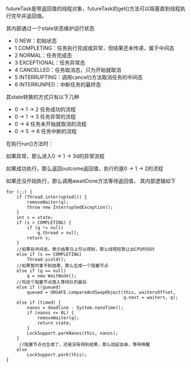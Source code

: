 futureTask是带返回值的线程对象，futureTask的get()方法可以阻塞直到线程执行完毕并返回值。

其内部通过一个state状态维护运行状态

- 0 NEW：初始状态
- 1 COMPLETING：任务执行完成或异常，但结果还未传递，属于中间态
- 2 NORMAL：任务完成态
- 3 EXCEPTIONAL：任务异常态
- 4 CANCELLED：任务取消态，只为开始就取消
- 5 INTERRUPTING：调用cancel()方法取消任务的中间态
- 6 INTERRUNPED：中断任务的最终态

其state转换的方式只有以下几种

- 0 -> 1 -> 2 任务成功的流程
- 0 -> 1 -> 3 任务异常的流程
- 0 -> 4 任务未开始就取消的流程
- 0 -> 5 -> 6 任务中断的流程

在执行run()方法时：

如果异常，那么进入0 -> 1 -> 3d的异常流程

如果成功执行，那么返回outcome返回值，执行的是0 -> 1 -> 2的流程

如果还没开始执行，那么调用awaitDone方法等待返回值，
其内部逻辑如下
````
for (;;) {
    if (Thread.interrupted()) {
        removeWaiter(q);
        throw new InterruptedException();
    }
    int s = state;
    if (s > COMPLETING) {
        if (q != null)
            q.thread = null;
        return s;
    }
    //如果在中间态，表示结果马上可以得到，那么线程短暂让出CPU时间片
    else if (s == COMPLETING) 
        Thread.yield();
    //如果暂时拿不到结果，那么生成一个阻塞节点
    else if (q == null)
        q = new WaitNode();
    //将这个阻塞节点放入等待队列最后
    else if (!queued)
        queued = UNSAFE.compareAndSwapObject(this, waitersOffset,
                                             q.next = waiters, q);
    else if (timed) {
        nanos = deadline - System.nanoTime();
        if (nanos <= 0L) {
            removeWaiter(q);
            return state;
        }
        LockSupport.parkNanos(this, nanos);
    }
     //阻塞节点也生成了，还是没有得到结果，那么挂起自身，等待唤醒
    else
        LockSupport.park(this);
}
